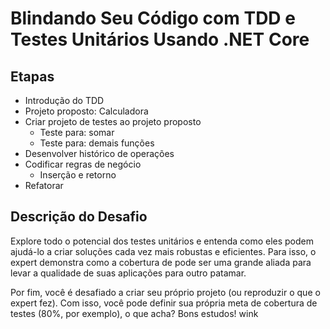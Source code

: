 # Blindando Seu Código com TDD e Testes Unitários Usando .NET Core

## Etapas
- Introdução do TDD
- Projeto proposto: Calculadora
- Criar projeto de testes ao projeto proposto
    - Teste para: somar
    - Teste para: demais funções
- Desenvolver histórico de operações
- Codificar regras de negócio
    - Inserção e retorno
- Refatorar

## Descrição do Desafio
Explore todo o potencial dos testes unitários e entenda como eles podem ajudá-lo a criar soluções cada vez mais robustas e eficientes. Para isso, o expert demonstra como a cobertura de pode ser uma grande aliada para levar a qualidade de suas aplicações para outro patamar.

Por fim, você é desafiado a criar seu próprio projeto (ou reproduzir o que o expert fez). Com isso, você pode definir sua própria meta de cobertura de testes (80%, por exemplo), o que acha? Bons estudos! wink
